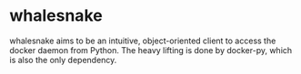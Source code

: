 whalesnake
==========

whalesnake aims to be an intuitive, object-oriented client to access the docker daemon from Python. The heavy lifting is done by docker-py, which is also the only dependency.
